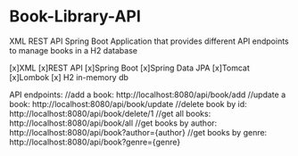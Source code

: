 # Book-Library-API
XML REST API Spring Boot Application that provides different API endpoints to manage books in a H2 database

[x]XML
[x]REST API
[x]Spring Boot
[x]Spring Data JPA
[x]Tomcat
[x]Lombok
[x] H2 in-memory db

API endpoints:
//add a book: http://localhost:8080/api/book/add
//update a book: http://localhost:8080/api/book/update
//delete book by id: http://localhost:8080/api/book/delete/1
//get all books: http://localhost:8080/api/book/all
//get books by author: http://localhost:8080/api/book?author={author}
//get books by genre: http://localhost:8080/api/book?genre={genre}
